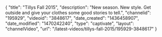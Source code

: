 {
    "title": "Tillys Fall 2015",
    "description": "New season. New style. Get outside and give your clothes some good stories to tell.",
    "channelid": "195929",
    "videoid": "3848617",
    "date_created": "1436458907",
    "date_modified": "1470242240",
    "type": "captivate",
    "layout": "channelVideo",
    "url": "\/latest-videos\/tillys-fall-2015\/195929-3848617"
}